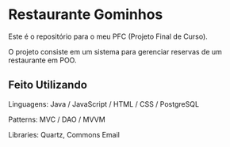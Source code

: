 # Restaurante Gominhos

Este é o repositório para o meu PFC (Projeto Final de Curso).

O projeto consiste em um sistema para gerenciar reservas de um restaurante em POO.

## Feito Utilizando

Linguagens: Java / JavaScript / HTML / CSS / PostgreSQL

Patterns: MVC / DAO / MVVM

Libraries: Quartz, Commons Email
